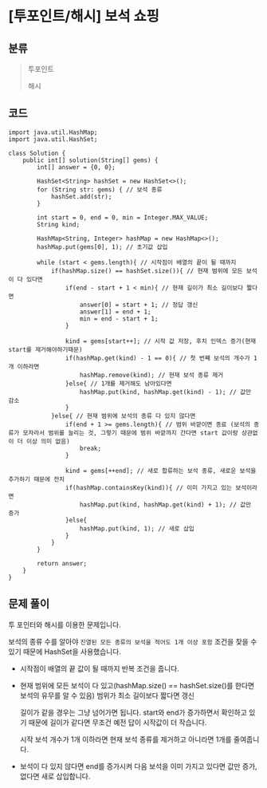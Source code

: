 # [투포인트/해시] 보석 쇼핑

## 분류

> 투포인트
>
> 해시

## 코드

```
import java.util.HashMap;
import java.util.HashSet;

class Solution {
    public int[] solution(String[] gems) {
        int[] answer = {0, 0};

        HashSet<String> hashSet = new HashSet<>();
        for (String str: gems) { // 보석 종류
            hashSet.add(str);
        }

        int start = 0, end = 0, min = Integer.MAX_VALUE;
        String kind;

        HashMap<String, Integer> hashMap = new HashMap<>();
        hashMap.put(gems[0], 1); // 초기값 삽입

        while (start < gems.length){ // 시작점이 배열의 끝이 될 때까지
            if(hashMap.size() == hashSet.size()){ // 현재 범위에 모든 보석이 다 있다면
                if(end - start + 1 < min){ // 현재 길이가 최소 길이보다 짧다면
                    answer[0] = start + 1; // 정답 갱신
                    answer[1] = end + 1;
                    min = end - start + 1;
                }

                kind = gems[start++]; // 시작 값 저장, 후치 인덱스 증가(현재 start를 제거해야하기때문)
                if(hashMap.get(kind) - 1 == 0){ // 첫 번째 보석의 개수가 1개 이하라면 
                    hashMap.remove(kind); // 현재 보석 종류 제거
                }else{ // 1개를 제거해도 남아있다면
                    hashMap.put(kind, hashMap.get(kind) - 1); // 값만 감소
                }
            }else{ // 현재 범위에 보석의 종류 다 있지 않다면
                if(end + 1 >= gems.length){ // 범위 바깥이면 종료 (보석의 종류가 모자라서 범위를 늘리는 것, 그렇기 때문에 범위 바깥까지 간다면 start 값이랑 상관없이 더 이상 의미 없음)
                    break;
                }
                
                kind = gems[++end]; // 새로 합류하는 보석 종류, 새로운 보석을 추가하기 때문에 전치 
                if(hashMap.containsKey(kind)){ // 이미 가지고 있는 보석이라면 
                    hashMap.put(kind, hashMap.get(kind) + 1); // 값만 증가
                }else{ 
                    hashMap.put(kind, 1); // 새로 삽입
                }
            }
        }
        
        return answer;
    }
}
```

## 문제 풀이

투 포인터와 해시를 이용한 문제입니다.

보석의 종류 수를 알아야 ```진열된 모든 종류의 보석을 적어도 1개 이상 포함``` 조건을 찾을 수 있기 때문에 HashSet을 사용했습니다.

- 시작점이 배열의 끝 값이 될 때까지 반복 조건을 줍니다.

- 현재 범위에 모든 보석이 다 있고(hashMap.size() == hashSet.size()를 한다면 보석의 유무를 알 수 있음) 범위가 최소 길이보다 짧다면 갱신

  길이가 같을 경우는 그냥 넘어가면 됩니다. start와 end가 증가하면서 확인하고 있기 때문에 길이가 같다면 무조건 예전 답이 시작값이 더 작습니다.

  시작 보석 개수가 1개 이하라면 현재 보석 종류를 제거하고 아니라면 1개를 줄여줍니다.

- 보석이 다 있지 않다면 end를 증가시켜 다음 보석을 이미 가지고 있다면 값만 증가, 없다면 새로 삽입합니다. 





